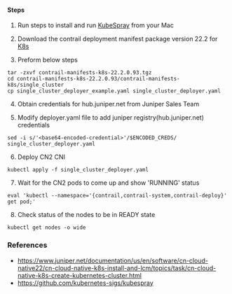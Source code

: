 #### Steps

1. Run steps to install and run [KubeSpray](https://github.com/urao/JNPR-CN2/blob/main/CN2-22.2/Steps_2_Run_KubeSpray_from_Mac.md) from your Mac

2. Download the contrail deployment manifest package version 22.2 for [K8s](https://support.juniper.net/support/downloads/?p=contrail#sw)

3. Preform below steps
```
tar -zxvf contrail-manifests-k8s-22.2.0.93.tgz
cd contrail-manifests-k8s-22.2.0.93/contrail-manifests-k8s/single_cluster
cp single_cluster_deployer_example.yaml single_cluster_deployer.yaml
```
4. Obtain credentials for hub.juniper.net from Juniper Sales Team

5. Modify deployer.yaml file to add juniper registry(hub.juniper.net) credentials
```
sed -i s/'<base64-encoded-credential>'/$ENCODED_CREDS/ single_cluster_deployer.yaml
```
6. Deploy CN2 CNI
```
kubectl apply -f single_cluster_deployer.yaml
```
7. Wait for the CN2 pods to come up and show 'RUNNING' status
```
eval 'kubectl --namespace='{contrail,contrail-system,contrail-deploy}' get pod;'
```
8. Check status of the nodes to be in READY state
```
kubectl get nodes -o wide
```

### References
* https://www.juniper.net/documentation/us/en/software/cn-cloud-native22/cn-cloud-native-k8s-install-and-lcm/topics/task/cn-cloud-native-k8s-create-kubernetes-cluster.html
* https://github.com/kubernetes-sigs/kubespray
